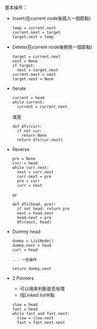 基本操作：

- Insert(在current node後插入一個節點)

  ```
  temp = current.next
  current.next = target
  target.next = temp
  ```

- Delete(在current node後刪除一個節點)

  ```
  target = current.next
  next = None
  if target:
    next = target.next
  current.next = next
  target.next = None
  ```

- Iterate

  ```
  current = head
  while current:
    current = current.next
  ```

  或是

  ```
  def dfs(cur):
    if not cur:
      return None
    return dfs(cur.next)
  ```

- Reverse

  ```
  pre = None
  curr = head
  while curr.next:
    next = curr.next
    curr.next = pre
    pre = curr
    curr = next
  ```

  or

  ```
  def dfs(head, pre):
    if not head: return pre
    next = head.next
    head.next = pre
    dfs(next, head)
  ```

- Dummy head

  ```
  dummy = ListNode()
  dummy.next = head
  curr = head

  ... 一些操作

  return dummy.next
  ```

- 2 Pointers
  - 可以用來判斷是否有環
  - 找Linked list中點
  ```
  slow = head
  fast = head
  while fast and fast.next:
    slow = slow.next
    fast = fast.next.next
  ```
